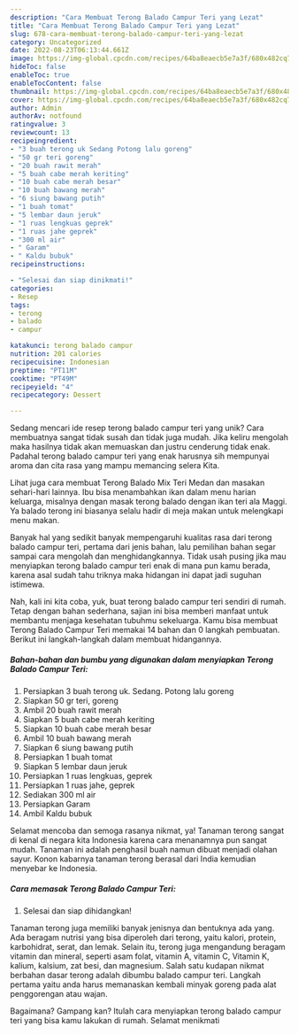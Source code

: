 ```yaml
---
description: "Cara Membuat Terong Balado Campur Teri yang Lezat"
title: "Cara Membuat Terong Balado Campur Teri yang Lezat"
slug: 678-cara-membuat-terong-balado-campur-teri-yang-lezat
category: Uncategorized
date: 2022-08-23T06:13:44.661Z
image: https://img-global.cpcdn.com/recipes/64ba8eaecb5e7a3f/680x482cq70/terong-balado-campur-teri-foto-resep-utama.jpg
hideToc: false
enableToc: true
enableTocContent: false
thumbnail: https://img-global.cpcdn.com/recipes/64ba8eaecb5e7a3f/680x482cq70/terong-balado-campur-teri-foto-resep-utama.jpg
cover: https://img-global.cpcdn.com/recipes/64ba8eaecb5e7a3f/680x482cq70/terong-balado-campur-teri-foto-resep-utama.jpg
author: Admin
authorAv: notfound
ratingvalue: 3
reviewcount: 13
recipeingredient:
- "3 buah terong uk Sedang Potong lalu goreng"
- "50 gr teri goreng"
- "20 buah rawit merah"
- "5 buah cabe merah keriting"
- "10 buah cabe merah besar"
- "10 buah bawang merah"
- "6 siung bawang putih"
- "1 buah tomat"
- "5 lembar daun jeruk"
- "1 ruas lengkuas geprek"
- "1 ruas jahe geprek"
- "300 ml air"
- " Garam"
- " Kaldu bubuk"
recipeinstructions:

- "Selesai dan siap dinikmati!"
categories:
- Resep
tags:
- terong
- balado
- campur

katakunci: terong balado campur 
nutrition: 201 calories
recipecuisine: Indonesian
preptime: "PT11M"
cooktime: "PT49M"
recipeyield: "4"
recipecategory: Dessert

---
```





Sedang mencari ide resep terong balado campur teri yang unik? Cara membuatnya sangat tidak susah dan tidak juga mudah. Jika keliru mengolah maka hasilnya tidak akan memuaskan dan justru cenderung tidak enak. Padahal terong balado campur teri yang enak harusnya sih mempunyai aroma dan cita rasa yang mampu memancing selera Kita.





Lihat juga cara membuat Terong Balado Mix Teri Medan dan masakan sehari-hari lainnya. Ibu bisa menambahkan ikan dalam menu harian keluarga, misalnya dengan masak terong balado dengan ikan teri ala Maggi. Ya balado terong ini biasanya selalu hadir di meja makan untuk melengkapi menu makan.

Banyak hal yang sedikit banyak mempengaruhi kualitas rasa dari terong balado campur teri, pertama dari jenis bahan, lalu pemilihan bahan segar sampai cara mengolah dan menghidangkannya. Tidak usah pusing jika mau menyiapkan terong balado campur teri enak di mana pun kamu berada, karena asal sudah tahu triknya maka hidangan ini dapat jadi suguhan istimewa.






Nah, kali ini kita coba, yuk, buat terong balado campur teri sendiri di rumah. Tetap dengan bahan sederhana, sajian ini bisa memberi manfaat untuk membantu menjaga kesehatan tubuhmu sekeluarga. Kamu bisa membuat Terong Balado Campur Teri memakai 14 bahan dan 0 langkah pembuatan. Berikut ini langkah-langkah dalam membuat hidangannya.

<!--inarticleads1-->

##### Bahan-bahan dan bumbu yang digunakan dalam menyiapkan Terong Balado Campur Teri:

1. Persiapkan 3 buah terong uk. Sedang. Potong lalu goreng
1. Siapkan 50 gr teri, goreng
1. Ambil 20 buah rawit merah
1. Siapkan 5 buah cabe merah keriting
1. Siapkan 10 buah cabe merah besar
1. Ambil 10 buah bawang merah
1. Siapkan 6 siung bawang putih
1. Persiapkan 1 buah tomat
1. Siapkan 5 lembar daun jeruk
1. Persiapkan 1 ruas lengkuas, geprek
1. Persiapkan 1 ruas jahe, geprek
1. Sediakan 300 ml air
1. Persiapkan  Garam
1. Ambil  Kaldu bubuk


Selamat mencoba dan semoga rasanya nikmat, ya! Tanaman terong sangat di kenal di negara kita Indonesia karena cara menanamnya pun sangat mudah. Tanaman ini adalah penghasil buah namun dibuat menjadi olahan sayur. Konon kabarnya tanaman terong berasal dari India kemudian menyebar ke Indonesia. 

<!--inarticleads2-->

##### Cara memasak Terong Balado Campur Teri:


1. Selesai dan siap dihidangkan!

Tanaman terong juga memiliki banyak jenisnya dan bentuknya ada yang. Ada beragam nutrisi yang bisa diperoleh dari terong, yaitu kalori, protein, karbohidrat, serat, dan lemak. Selain itu, terong juga mengandung beragam vitamin dan mineral, seperti asam folat, vitamin A, vitamin C, Vitamin K, kalium, kalsium, zat besi, dan magnesium. Salah satu kudapan nikmat berbahan dasar terong adalah dibumbu balado campur teri. Langkah pertama yaitu anda harus memanaskan kembali minyak goreng pada alat penggorengan atau wajan. 

Bagaimana? Gampang kan? Itulah cara menyiapkan terong balado campur teri yang bisa kamu lakukan di rumah. Selamat menikmati
